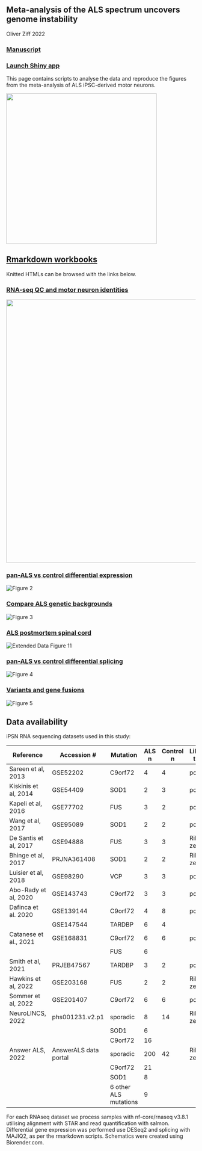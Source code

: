 ## Meta-analysis of the ALS spectrum uncovers genome instability

Oliver Ziff 2022

### [Manuscript](https://www.medrxiv.org/)

### [Launch Shiny app](https://oliverziff.shinyapps.io/ipsn_als_meta/)

This page contains scripts to analyse the data and reproduce the figures from the meta-analysis of ALS iPSC-derived motor neurons.

<img src="https://github.com/ojziff/ipsn_als_meta/blob/main/figures/ipsn_meta_pipeline.png" height="400">

## [Rmarkdown workbooks](https://github.com/ojziff/ipsn_als_meta/blob/main/scripts/)

Knitted HTMLs can be browsed with the links below.

### [RNA-seq QC and motor neuron identities](https://ojziff.github.io/ipsn_als_meta/html/qc_identities.html) 

<img src="https://github.com/ojziff/ipsn_als_meta/blob/main/figures/ipsn_identities_pca_heatmap.png" height="700">

### [pan-ALS vs control differential expression](https://ojziff.github.io/ipsn_als_meta/html/ipsn_als_expression.html) 

![Figure 2](https://github.com/ojziff/ipsn_als_meta/blob/main/figure_3.png)

### [Compare ALS genetic backgrounds](https://ojziff.github.io/ipsn_als_meta/html/ipsn_genetic_backgrounds.html) 

![Figure 3](https://github.com/ojziff/ipsn_als_meta/blob/main/figure_3.png)

### [ALS postmortem spinal cord](https://ojziff.github.io/ipsn_als_meta/html/postmortem_als.html) 

![Extended Data Figure 11](https://github.com/ojziff/ipsn_als_meta/blob/main/postmortem_als.png)

### [pan-ALS vs control differential splicing](https://ojziff.github.io/ipsn_als_meta/html/ipsn_als_splicing.html)

![Figure 4](https://github.com/ojziff/ipsn_als_meta/blob/main/figure_4.png)

### [Variants and gene fusions]()

![Figure 5](https://github.com/ojziff/ipsn_als_meta/blob/main/figure_5.png)

## Data availability

iPSN RNA sequencing datasets used in this study:

| Reference             | Accession #           | Mutation              | ALS n | Control n | Library type | Paper URL                                    |
|-----------------------|-----------------------|-----------------------|-------|-----------|--------------|----------------------------------------------|
| Sareen et al, 2013    | GSE52202              | C9orf72               |     4 |         4 | polyA        | (https://www.ncbi.nlm.nih.gov/pubmed/24154603) |
| Kiskinis et al, 2014  | GSE54409              | SOD1                  |     2 |         3 | polyA        | https://www.ncbi.nlm.nih.gov/pubmed/24704492 |
| Kapeli et al, 2016    | GSE77702              | FUS                   |     3 |         2 | polyA        | https://www.ncbi.nlm.nih.gov/pubmed/27378374 |
| Wang et al, 2017      | GSE95089              | SOD1                  |     2 |         2 | polyA        | https://pubmed.ncbi.nlm.nih.gov/28401346/    |
| De Santis et al, 2017 | GSE94888              | FUS                   |     3 |         3 | Ribo-zero    | https://www.ncbi.nlm.nih.gov/pubmed/28988989 |
| Bhinge et al, 2017    | PRJNA361408           | SOD1                  |     2 |         2 | Ribo-zero    | https://pubmed.ncbi.nlm.nih.gov/28366453/    |
| Luisier et al, 2018   | GSE98290              | VCP                   |     3 |         3 | polyA        | https://pubmed.ncbi.nlm.nih.gov/29789581/    |
| Abo-Rady et al, 2020  | GSE143743             | C9orf72               |     3 |         3 | polyA        | https://pubmed.ncbi.nlm.nih.gov/32084385/    |
| Dafinca et al. 2020   | GSE139144             | C9orf72               |     4 |         8 | polyA        | https://pubmed.ncbi.nlm.nih.gov/32330447/    |
|                       | GSE147544             | TARDBP                |     6 |         4 |              |                                              |
| Catanese et al., 2021 | GSE168831             | C9orf72               |     6 |         6 | polyA        | https://pubmed.ncbi.nlm.nih.gov/34125498/    |
|                       |                       | FUS                   |     6 |           |              |                                              |
| Smith et al, 2021     | PRJEB47567            | TARDBP                |     3 |         2 | polyA        | https://pubmed.ncbi.nlm.nih.gov/34660586/    |
| Hawkins et al, 2022   | GSE203168             | FUS                   |     2 |         2 | Ribo-zero    | in press                                     |
| Sommer et al, 2022    | GSE201407             | C9orf72               |     6 |         6 | polyA        | in press                                     |
| NeuroLINCS, 2022      | phs001231.v2.p1       | sporadic              |     8 |        14 | Ribo-zero    | https://pubmed.ncbi.nlm.nih.gov/34746695/    |
|                       |                       | SOD1                  |     6 |           |              |                                              |
|                       |                       | C9orf72               |    16 |           |              |                                              |
| Answer ALS, 2022      | AnswerALS data portal | sporadic              |   200 |        42 | Ribo-zero    | https://pubmed.ncbi.nlm.nih.gov/35115730/    |
|                       |                       | C9orf72               |    21 |           |              |                                              |
|                       |                       | SOD1                  |     8 |           |              |                                              |
|                       |                       | 6 other ALS mutations |     9 |           |              |                                              |

For each RNAseq dataset we process samples with nf-core/rnaseq v3.8.1 utilising alignment with STAR and read quantification with salmon. Differential gene expression was performed use DESeq2 and splicing with MAJIQ2, as per the rmarkdown scripts. Schematics were created using Biorender.com.


